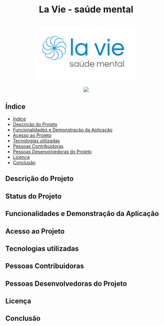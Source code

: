 <h1 align="center"> La Vie - saúde mental</h1>

<h1 align="center"><img src="./src/doc/img/logoDaLaVie.png" align=center></h1>


<p align="center"><img src="http://img.shields.io/static/v1?label=STATUS&message=EM%20DESENVOLVIMENTO&color=GREEN&style=for-the-badge"</p>
  
  ## Índice

* [Índice](#índice)
* [Descrição do Projeto](#descrição-do-projeto)
* [Funcionalidades e Demonstração da Aplicação](#funcionalidades-e-demonstração-da-aplicação)
* [Acesso ao Projeto](#acesso-ao-projeto)
* [Tecnologias utilizadas](#tecnologias-utilizadas)
* [Pessoas Contribuidoras](#pessoas-contribuidoras)
* [Pessoas Desenvolvedoras do Projeto](#pessoas-desenvolvedoras-do-projeto)
* [Licença](#licença)
* [Conclusão](#conclusão)



## Descrição do Projeto

## Status do Projeto

## Funcionalidades e Demonstração da Aplicação

## Acesso ao Projeto

## Tecnologias utilizadas

## Pessoas Contribuidoras

## Pessoas Desenvolvedoras do Projeto

## Licença
  
## Conclusão
